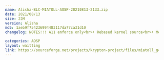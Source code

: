 ```yaml
---
name: Alisha-BLC-MIATOLL-AOSP-20210813-2133.zip
date: 2021/08/13
size: 22M
version: Alisha
md5: 1aeb9f754236994483117da77ca31d10
changelog: NOTES!!! A11 enforce only<br>• Rebased kernel source<br>• Merge 4.14.232<br>• Add GCC Graphite Optimisation<br>• Enable BPF JIT<br>• Use GCC instead of Clang<br>• Fix USB OTG<br>• Make scheduling period more efficient<br>• Use Queued Spinlocks<br>• another improvement

categories: AOSP
layout: waitting
link: https://sourceforge.net/projects/krypton-project/files/miatoll_gcc/AOSP/Alisha-BLC-MIATOLL-AOSP-20210813-2133.zip
---
```

